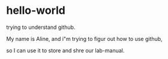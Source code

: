 # hello-world
trying to understand github.

My name is Aline, and i"m trying to figur out how to use github,

so I can use it to store and shre our lab-manual.
